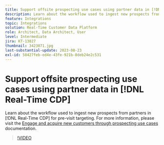 ```yaml
---
title: Support offsite prospecting use cases using partner data in [!DNL Real-Time CDP]
description: Learn about the workflow used to ingest new prospects from partners in [!DNL Real-Time CDP] for pre-visit targeting. 
feature: Integrations
topic: Integrations
solution: Real-Time Customer Data Platform
role: Architect, Data Architect, User
level: Intermediate
jira: KT-13827
thumbnail: 3423071.jpg
last-substantial-update: 2023-08-23
exl-id: 58427feb-ed4e-43fe-921b-8deb24e2c531
---
```

# Support offsite prospecting use cases using partner data in [!DNL Real-Time CDP]

Learn about the workflow used to ingest new prospects from partners in [!DNL Real-Time CDP] for pre-visit targeting. For more information, please visit the [Engage and acquire new customers through prospecting use cases](https://experienceleague.adobe.com/docs/experience-platform/rtcdp/use-cases/partner-data/prospecting.html) documentation.

>[!VIDEO](https://video.tv.adobe.com/v/3423071/?learn=on&enablevpops)
